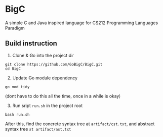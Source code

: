 # BigC
A simple C and Java inspired language for CS212 Programming Languages Paradigm

## Build instruction 
1. Clone & Go into the project dir 
```
git clone https://github.com/GoBigC/BigC.git
cd BigC
```

2. Update Go module dependency
```
go mod tidy
```
(dont have to do this all the time, once in a while is okay)

3. Run sript `run.sh` in the project root
```
bash run.sh
```

After this, find the concrete syntax tree at `artifact/cst.txt`, and abstract syntax tree `at artifact/ast.txt`